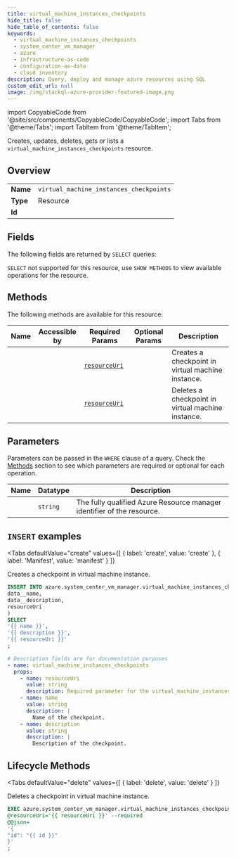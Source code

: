```yaml
--- 
title: virtual_machine_instances_checkpoints
hide_title: false
hide_table_of_contents: false
keywords:
  - virtual_machine_instances_checkpoints
  - system_center_vm_manager
  - azure
  - infrastructure-as-code
  - configuration-as-data
  - cloud inventory
description: Query, deploy and manage azure resources using SQL
custom_edit_url: null
image: /img/stackql-azure-provider-featured-image.png
---
```


import CopyableCode from '@site/src/components/CopyableCode/CopyableCode';
import Tabs from '@theme/Tabs';
import TabItem from '@theme/TabItem';

Creates, updates, deletes, gets or lists a <code>virtual_machine_instances_checkpoints</code> resource.

## Overview
<table><tbody>
<tr><td><b>Name</b></td><td><code>virtual_machine_instances_checkpoints</code></td></tr>
<tr><td><b>Type</b></td><td>Resource</td></tr>
<tr><td><b>Id</b></td><td><CopyableCode code="azure.system_center_vm_manager.virtual_machine_instances_checkpoints" /></td></tr>
</tbody></table>

## Fields

The following fields are returned by `SELECT` queries:

`SELECT` not supported for this resource, use `SHOW METHODS` to view available operations for the resource.


## Methods

The following methods are available for this resource:

<table>
<thead>
    <tr>
    <th>Name</th>
    <th>Accessible by</th>
    <th>Required Params</th>
    <th>Optional Params</th>
    <th>Description</th>
    </tr>
</thead>
<tbody>
<tr>
    <td><a href="#create"><CopyableCode code="create" /></a></td>
    <td><CopyableCode code="insert" /></td>
    <td><a href="#parameter-resourceUri"><code>resourceUri</code></a></td>
    <td></td>
    <td>Creates a checkpoint in virtual machine instance.</td>
</tr>
<tr>
    <td><a href="#delete"><CopyableCode code="delete" /></a></td>
    <td><CopyableCode code="exec" /></td>
    <td><a href="#parameter-resourceUri"><code>resourceUri</code></a></td>
    <td></td>
    <td>Deletes a checkpoint in virtual machine instance.</td>
</tr>
</tbody>
</table>

## Parameters

Parameters can be passed in the `WHERE` clause of a query. Check the [Methods](#methods) section to see which parameters are required or optional for each operation.

<table>
<thead>
    <tr>
    <th>Name</th>
    <th>Datatype</th>
    <th>Description</th>
    </tr>
</thead>
<tbody>
<tr id="parameter-resourceUri">
    <td><CopyableCode code="resourceUri" /></td>
    <td><code>string</code></td>
    <td>The fully qualified Azure Resource manager identifier of the resource.</td>
</tr>
</tbody>
</table>

## `INSERT` examples

<Tabs
    defaultValue="create"
    values={[
        { label: 'create', value: 'create' },
        { label: 'Manifest', value: 'manifest' }
    ]}
>
<TabItem value="create">

Creates a checkpoint in virtual machine instance.

```sql
INSERT INTO azure.system_center_vm_manager.virtual_machine_instances_checkpoints (
data__name,
data__description,
resourceUri
)
SELECT 
'{{ name }}',
'{{ description }}',
'{{ resourceUri }}'
;
```
</TabItem>
<TabItem value="manifest">

```yaml
# Description fields are for documentation purposes
- name: virtual_machine_instances_checkpoints
  props:
    - name: resourceUri
      value: string
      description: Required parameter for the virtual_machine_instances_checkpoints resource.
    - name: name
      value: string
      description: |
        Name of the checkpoint.
    - name: description
      value: string
      description: |
        Description of the checkpoint.
```
</TabItem>
</Tabs>


## Lifecycle Methods

<Tabs
    defaultValue="delete"
    values={[
        { label: 'delete', value: 'delete' }
    ]}
>
<TabItem value="delete">

Deletes a checkpoint in virtual machine instance.

```sql
EXEC azure.system_center_vm_manager.virtual_machine_instances_checkpoints.delete 
@resourceUri='{{ resourceUri }}' --required 
@@json=
'{
"id": "{{ id }}"
}'
;
```
</TabItem>
</Tabs>
